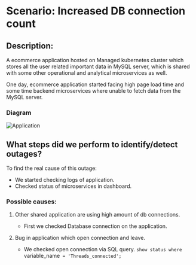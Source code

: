 # Scenario: Increased DB connection count

## Description:

A ecommerce application hosted on Managed kubernetes cluster which stores all the user related important data in MySQL server, which is shared with some other operational and analytical microservices as well. 

One day, ecommerce application started facing high page load time and some time backend microservices where unable to fetch data from the MySQL server.

### Diagram

![Application](https://github.com/infracloudio/sre-stack/blob/main/etc/image/scenario-2-application-arch.png?raw=true)


## What steps did we perform to identify/detect outages?

To find the real cause of this outage:

- We started checking logs of application.
- Checked status of microservices in dashboard.

### Possible causes:

1. Other shared application are using high amount of db connections.
    - First we checked Database connection on the application.

2. Bug in application which open connection and leave.
    - We checked open connection via SQL query.
    `show status where `variable_name` = 'Threads_connected';`

